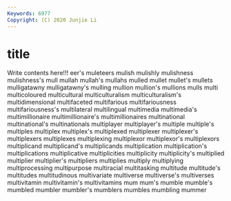 ```yaml
---
Keywords: 6977
Copyright: (C) 2020 Junjie Li
---
```


# title

Write contents here!!!
eer's 
muleteers 
mulish 
mulishly 
mulishness 
mulishness's
mull 
mullah 
mullah's 
mullahs 
mulled 
mullet 
mullet's 
mullets 
mulligatawny 
mulligatawny's
mulling 
mullion 
mullion's 
mullions 
mulls 
multi 
multicoloured 
multicultural 
multiculturalism 
multiculturalism's
multidimensional 
multifaceted 
multifarious 
multifariousness 
multifariousness's 
multilateral 
multilingual 
multimedia 
multimedia's 
multimillionaire
multimillionaire's 
multimillionaires 
multinational 
multinational's 
multinationals 
multiplayer 
multiplayer's 
multiple 
multiple's 
multiples
multiplex 
multiplex's 
multiplexed 
multiplexer 
multiplexer's 
multiplexers 
multiplexes 
multiplexing 
multiplexor 
multiplexor's
multiplexors 
multiplicand 
multiplicand's 
multiplicands 
multiplication 
multiplication's 
multiplications 
multiplicative 
multiplicities 
multiplicity
multiplicity's 
multiplied 
multiplier 
multiplier's 
multipliers 
multiplies 
multiply 
multiplying 
multiprocessing 
multipurpose
multiracial 
multitasking 
multitude 
multitude's 
multitudes 
multitudinous 
multivariate 
multiverse 
multiverse's 
multiverses
multivitamin 
multivitamin's 
multivitamins 
mum 
mum's 
mumble 
mumble's 
mumbled 
mumbler 
mumbler's
mumblers 
mumbles 
mumbling 
mummer 
